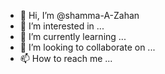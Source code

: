 - 👋 Hi, I’m @shamma-A-Zahan
- 👀 I’m interested in ...
- 🌱 I’m currently learning ...
- 💞️ I’m looking to collaborate on ...
- 📫 How to reach me ...

<!---
shamma-A-Zahan/shamma-A-Zahan is a ✨ special ✨ repository because its `README.md` (this file) appears on your GitHub profile.
You can click the Preview link to take a look at your changes.
--->
